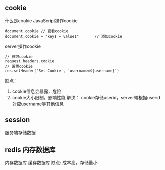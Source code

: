 ## cookie 

什么是cookie
JavaScript操作cookie
```
document.cookie // 查看cookie
document.cookie = "key1 = value1"       // 添加cookie

```
server操作cookie 

```
// 获取cookie 
request.headers.cookie
// 设置cookie
res.setHeader('Set-Cookie', `username=${username}`)
```
缺点：
1. cookie信息会暴露，危险
2. cookie大小限制，影响性能
解决：
cookie存储userid，server端根据userid对应username等其他信息

## session

服务端存储数据

## redis 内存数据库

内存数据库
缓存数据库
缺点: 成本高，存储量小